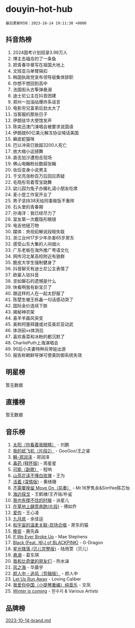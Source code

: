 # douyin-hot-hub

`最后更新时间：2023-10-14 19:11:30 +0800`

## 抖音热榜

1. 2024国考计划招录3.96万人
1. 博主去福岛钓了一条鱼
1. 把青春华章写在祖国大地上
1. 文班亚马单臂隔扣
1. 韩国执政党宣布领导层集体辞职
1. 你想不想回到高中
1. 法国街头古筝弹悬溺
1. 迪士尼公主在抖音团建
1. 郑州一加油站爆炸系谣言
1. 电影穷兄富弟后劲太大了
1. 当客服的那些日子
1. 伊朗驻华大使馆发声
1. 陈奕迅澳门演唱会被要求说国语
1. 伊朗就60亿美元解冻协议喊话美国
1. 癞皮蛇猫咪
1. 巴以冲突已致超3200人死亡
1. 放大缩小运镜舞
1. 直击加沙遭炮击现场
1. 佛山电翰粉丝数超张翰
1. 妆后变身小说男主
1. 于文亮涨粉百万后回应质疑
1. 毛晓彤背着雪宝跳舞
1. 幼儿园为兔子办婚礼请小朋友吃席
1. 麦小登工作室开业了
1. 男子坚持38天给同事做饭不重样
1. 石头里的青春期
1. 孙海洋：我已经尽力了
1. 室友第一次戴隐形眼镜
1. 电吉他链万物
1. 媒体：央视前解说段暄失联
1. 浙江台州17岁少年杀害65岁房东
1. 感受山东大集的人间烟火
1. 广东老板在海外推广粤语文化
1. 网传河北某高校附近有狼群
1. 脆皮大学生强制健身了
1. 抖音聊天有迪士尼公主表情了
1. 欧豪入驻抖音
1. 坚如磐石的遗憾是什么
1. 快看啊我有新宝贝了
1. 跟这样的人在一起太舒服了
1. 陈楚生被王栎鑫一句话感动哭了
1. 国际金价连续下跌
1. 揭秘神农架
1. 喜羊羊画风突变
1. 美称阿塞拜疆或对亚美尼亚动武
1. 体测前vs体测后
1. 喜欢香菜和冰粉的都沉默了
1. CharliePuth上海演唱会
1. 90后小夫妻特种兵带娃出游
1. 报告称朝鲜导弹可使美防御系统失效

## 明星榜

暂无数据

## 直播榜

暂无数据

## 音乐榜

1. [太阳（你看着我眼睛）](https://sf3-cdn-tos.douyinstatic.com/obj/tos-cn-ve-2774/ogWbyIQnlBFImVbeDocRdCIYtBHlbJXgfZMvgz) - 刘鹏
1. [我的纸飞机（片段2）](https://sf3-cdn-tos.douyinstatic.com/obj/tos-cn-ve-2774/oM2ZrKcg2CD5AeRB2gkeXOFB1IxAGJdZPazYHf) - GooGoo/王之睿
1. [瞬-郑润泽](https://sf3-cdn-tos.douyinstatic.com/obj/tos-cn-ve-2774/oYXHIohzvbNAzBhHgyksWpRM4bfkDsBdBDAynw) - 郑润泽
1. [毒药 (释怀版)](https://sf3-cdn-tos.douyinstatic.com/obj/tos-cn-ve-2774/oYILMEAzspdZBIzy4frJNB8ZHPHWAhiwowd4Ad) - 周星星
1. [可能（副歌）](https://sf6-cdn-tos.douyinstatic.com/obj/tos-cn-ve-2774/cde1731888894259b333569393c2fb51) - 程响
1. [山茶花读不懂白玫瑰](https://sf6-cdn-tos.douyinstatic.com/obj/tos-cn-ve-2774/osfn8B7DktrRHEPJgPCfDbw7QDQEkwC16BxZg9) - 王为
1. [活着 (深情版)](https://sf3-cdn-tos.douyinstatic.com/obj/tos-cn-ve-2774/oY8r2TelECK2BPZbDCj8xZKBQfPbwQyCt1cggn) - 黄绮珊
1. [不需要挽留 Move On（前奏）](https://sf3-cdn-tos.douyinstatic.com/obj/tos-cn-ve-2774/ooCBhgCCkF4nExzQL9WZSUbitfA8IsDkgQIYhe) - Mr.16罗隽永&SimYee陈芯怡
1. [海边探戈](https://sf3-cdn-tos.douyinstatic.com/obj/tos-cn-ve-2774/os9gE0VQCGqt6VQkZDyBBYvfSDY0QFe3vVmubn) - 王鹤棣/王齐铭/朴鲨
1. [我也有撑不住的时候](https://sf6-cdn-tos.douyinstatic.com/obj/tos-cn-ve-2774/okmtBE1dkIBhwxeiBJeDgQnQtICZWIJUI2bjQr) - 派星儿
1. [在草地上肆意奔跑(片段)](https://sf6-cdn-tos.douyinstatic.com/obj/tos-cn-ve-2774/8831d494742f45dabdfa8adb8b817259) - 傅如乔
1. [爱你](https://sf6-cdn-tos.douyinstatic.com/obj/tos-cn-ve-2774/oEfyTFYX4gOL9DMKAJebDCAASw8hYVIXz1nYaf) - 王心凌
1. [九月底](https://sf3-cdn-tos.douyinstatic.com/obj/tos-cn-ve-2774/oMfewG4PDTFhF8iz3OGQ7ABH5i6fCgnMaoCbzZ) - 余佳运
1. [和宇宙的温柔关联-现场合唱](https://sf3-cdn-tos.douyinstatic.com/obj/tos-cn-ve-2774/o0hONGDYQBgk0e5bqDeQOonVmncA6tC2nBwZLT) - 房东的猫
1. [晚安](https://sf6-cdn-tos.douyinstatic.com/obj/tos-cn-ve-2774/a724c5e224464218839820f4e4fd632f) - 鹿先森
1. [If We Ever Broke Up](https://sf6-cdn-tos.douyinstatic.com/obj/tos-cn-ve-2774/o8onj5HDk0ImtBmO0URBfeyCDXQJMYkQ1gb8Zy) - Mae Stephens
1. [Black (Feat. 제니 of BLACKPINK)](https://sf6-cdn-tos.douyinstatic.com/obj/tos-cn-ve-2774/2eb92e2debbe4fe0a552bc099aef7f28) - G-Dragon
1. [星光降落 (贝儿完整版)](https://sf6-cdn-tos.douyinstatic.com/obj/tos-cn-ve-2774/okwB9hAwyAtsFFkFBzAX1hOOfQuIoMNs0W2Mwr) - 陆雨萱（贝儿）
1. [悬溺](https://sf3-cdn-tos.douyinstatic.com/obj/tos-cn-ve-2774/f3b6cc53d2e944beb7094a3ff01b4e03) - 葛东琪
1. [我和比奇堡的朋友们](https://sf3-cdn-tos.douyinstatic.com/obj/tos-cn-ve-2774/f0505db981ea4a6d91453a15924a82aa) - 热水澡
1. [风之海](https://sf6-cdn-tos.douyinstatic.com/obj/tos-cn-ve-2774/oInqZ2gFbCQvB6wZNnZlJpBcfDBQ8t1e1XwYAi) - 华晨宇
1. [颜人中 - 追风（剪辑版）](https://sf6-cdn-tos.douyinstatic.com/obj/tos-cn-ve-2774/9107f711ded6416ab3279a81d71597f7) - 颜人中
1. [Let Us Run Away](https://sf6-cdn-tos.douyinstatic.com/obj/tos-cn-ve-2774/a9a280d910044fb0b9f4f74b0b27e854) - Loving Caliber
1. [我爱你中国（小提琴重编）纯音乐](https://sf3-cdn-tos.douyinstatic.com/obj/tos-cn-ve-2774/362de867442c4051acadb0a43fd60af8) - 文凤
1. [Winter is coming](https://sf3-cdn-tos.douyinstatic.com/obj/tos-cn-ve-2774/0a6c12efb2d84f2ba9a243d4e1eebb4e) - 한수지 & Various Artists

## 品牌榜

[2023-10-14-brand.md](2023-10-14-brand.md)
